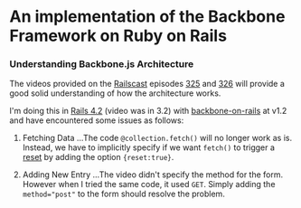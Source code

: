 # **An implementation of the Backbone Framework on Ruby on Rails**

### Understanding **Backbone.js** Architecture

The videos provided on the [Railscast](http://railscasts.com) episodes [325](https://www.youtube.com/watch?v=lRuBxG7rTX4) and [326](https://www.youtube.com/watch?v=98oUGEz_y4g) will provide a good solid understanding of how the architecture works.

I'm doing this in [Rails 4.2](http://rubyonrails.org/) (video was in 3.2) with [backbone-on-rails](https://github.com/meleyal/backbone-on-rails) at v1.2 and have encountered some issues as follows:

1. Fetching Data
...The code `@collection.fetch()` will no longer work as is. Instead, we have to implicitly specify if we want `fetch()` to trigger a [reset](http://backbonejs.org/#Collection-reset) by adding the option `{reset:true}`.

2. Adding New Entry
...The video didn't specify the method for the form. However when I tried the same code, it used `GET`. Simply adding the `method="post"` to the form should resolve the problem.
